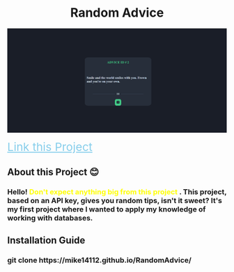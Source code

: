 <h1 style="text-align:center;"> Random Advice </h1>



<img  src="images/advice.png"/>

 <a href="https://mike14112.github.io/RandomAdvice/
 " style="color:skyblue; font-size:26px; text-align:center; ">Link this Project   </a> 

 <h2>About this Project 😊 </h2>
 <h3> Hello! <span style="color:yellow; "> Don't expect anything big from this project </span>. This project, based on an API key, gives you random tips, isn't it sweet? It's my first project where I wanted to apply my knowledge of working with databases.</h3>

 <h2>Installation Guide</h2> 
 <h3> git clone  https://mike14112.github.io/RandomAdvice/ </h3>
 